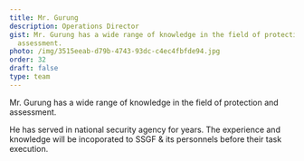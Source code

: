 ```yaml
---
title: Mr. Gurung
description: Operations Director
gist: Mr. Gurung has a wide range of knowledge in the field of protection and
  assessment.
photo: /img/3515eeab-d79b-4743-93dc-c4ec4fbfde94.jpg
order: 32
draft: false
type: team
---
```

Mr. Gurung has a wide range of knowledge in the field of protection and assessment.

He has served in national security agency for years. The experience and knowledge will be incoporated to SSGF & its personnels before their task execution.